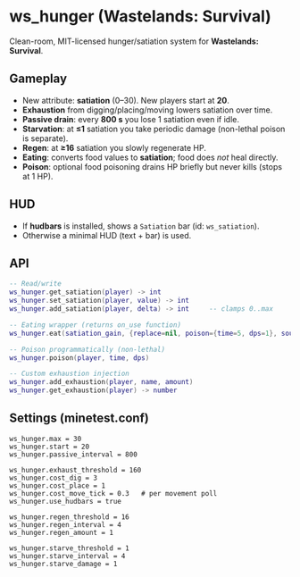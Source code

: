 # ws_hunger (Wastelands: Survival)

Clean-room, MIT-licensed hunger/satiation system for **Wastelands: Survival**.

## Gameplay
- New attribute: **satiation** (0–30). New players start at **20**.
- **Exhaustion** from digging/placing/moving lowers satiation over time.
- **Passive drain**: every **800 s** you lose 1 satiation even if idle.
- **Starvation**: at **≤1** satiation you take periodic damage (non-lethal poison is separate).
- **Regen**: at **≥16** satiation you slowly regenerate HP.
- **Eating**: converts food values to **satiation**; food does *not* heal directly.
- **Poison**: optional food poisoning drains HP briefly but never kills (stops at 1 HP).

## HUD
- If **hudbars** is installed, shows a `Satiation` bar (id: `ws_satiation`).
- Otherwise a minimal HUD (text + bar) is used.

## API
```lua
-- Read/write
ws_hunger.get_satiation(player) -> int
ws_hunger.set_satiation(player, value) -> int
ws_hunger.add_satiation(player, delta) -> int     -- clamps 0..max

-- Eating wrapper (returns on_use function)
ws_hunger.eat(satiation_gain, {replace=nil, poison={time=5, dps=1}, sound="ws_hunger_eat"}) -> function

-- Poison programmatically (non-lethal)
ws_hunger.poison(player, time, dps)

-- Custom exhaustion injection
ws_hunger.add_exhaustion(player, name, amount)
ws_hunger.get_exhaustion(player) -> number
```

## Settings (minetest.conf)
```
ws_hunger.max = 30
ws_hunger.start = 20
ws_hunger.passive_interval = 800

ws_hunger.exhaust_threshold = 160
ws_hunger.cost_dig = 3
ws_hunger.cost_place = 1
ws_hunger.cost_move_tick = 0.3   # per movement poll
ws_hunger.use_hudbars = true

ws_hunger.regen_threshold = 16
ws_hunger.regen_interval = 4
ws_hunger.regen_amount = 1

ws_hunger.starve_threshold = 1
ws_hunger.starve_interval = 4
ws_hunger.starve_damage = 1
```
